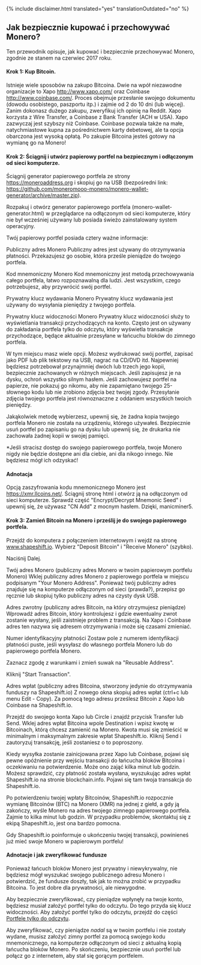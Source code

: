{% include disclaimer.html translated="yes" translationOutdated="no" %}

## Jak bezpiecznie kupować i przechowywać Monero?

Ten przewodnik opisuje, jak kupować i bezpiecznie przechowywać Monero, zgodnie ze stanem na czerwiec 2017 roku.

#### Krok 1: Kup Bitcoin.

Istnieje wiele sposobów na zakupo Bitcoina. Dwie na wpół niezawodne organizacje to Xapo <http://www.xapo.com/> oraz Coinbase <http://www.coinbase.com/>. Proces obejmuje przesłanie swojego dokumentu (dowodu osobistego, paszportu itp.) i zajmie od 2 do 10 dni (lub więcej). Zanim dokonasz dużego zakupu, zweryfikuj ich opinię na Reddit. Xapo korzysta z Wire Transfer, a Coinbase z Bank Transfer (ACH w USA). Xapo zazwyczaj jest szybszy niż Coinbase. Coinbase pozwala także na małe, natychmiastowe kupna za pośrednictwem karty debetowej, ale ta opcja obarczona jest wysoką opłatą. Po zakupie Bitcoina jesteś gotowy na wymianę go na Monero!

#### Krok 2: Ściągnij i utwórz papierowy portfel na bezpiecznym i odłączonym od sieci komputerze.

Ściągnij generator papierowego portfela ze strony https://moneroaddress.org i skopiuj go na USB (bezpośredni link: https://github.com/moneromooo-monero/monero-wallet-generator/archive/master.zip).

Rozpakuj i otwórz generator papierowego portfela (monero-wallet-generator.html) w przeglądarce na odłączonym od sieci komputerze, który nie był wcześniej używany lub posiada świeżo zainstalowany system operacyjny.

Twój papierowy portfel posiada cztery ważne informacje:

Publiczny adres Monero
Publiczny adres jest używany do otrzymywania płatności. Przekazujesz go osobie, która prześle pieniądze do twojego portfela.

Kod mnemoniczny Monero
Kod mnemoniczny jest metodą przechowywania całego portfela, łatwo rozpoznawalną dla ludzi. Jest wszystkim, czego potrzebujesz, aby przywrócić swój portfel.

Prywatny klucz wydawania Monero
Prywatny klucz wydawania jest używany do wysyłania pieniędzy z twojego portfela.

Prywatny klucz widoczności Monero
Prywatny klucz widoczności służy to wyświetlania transakcji przychodzących na konto. Często jest on używany do zakładania portfela tylko do odczytu, który wyświetla transakcje przychodzące, będące aktualnie przesyłane w łańcuchu bloków do zimnego portfela.

W tym miejscu masz wiele opcji. Możesz wydrukować swój portfel, zapisać jako PDF lub plik tekstowy na USB, nagrać na CD/DVD itd. Najpewniej będziesz potrzebował przynajmniej dwóch lub trzech jego kopii, bezpiecznie zachowanych w różnych miejscach. Jeśli zapisujesz je na dysku, ochroń wszystko silnym hasłem. Jeśli zachowujesz portfel na papierze, nie pokazuj go nikomu, aby nie zapamiętano twojego 25-słownego kodu lub nie zrobiono zdjęcia bez twojej zgody. Przesyłanie zdjęcia twojego portfela jest równoznaczne z oddaniem wszystkich twoich pieniędzy.

Jakąkolwiek metodę wybierzesz, upewnij się, że żadna kopia twojego portfela Monero nie została na urządzeniu, którego używałeś. Bezpiecznie usuń portfel po zapisaniu go na dysku lub upewnij się, że drukarka nie zachowała żadnej kopii w swojej pamięci.

*Jeśli stracisz dostęp do swojego papierowego portfela, twoje Monero nigdy nie będzie dostępne ani dla ciebie, ani dla nikogo innego. Nie będziesz mógł ich odzyskać!

#### Adnotacja
Opcją zaszyfrowania kodu mnemonicznego Monero jest https://xmr.llcoins.net/. Ściągnij stronę html i otwórz ją na odłączonym od sieci komputerze. Sprawdź część "Encrypt/Decrypt Mnemonic Seed" i upewnij się, że używasz "CN Add" z mocnym hasłem. Dzięki, manicminer5.



#### Krok 3: Zamień Bitcoin na Monero i prześlij je do swojego papierowego portfela.

Przejdź do komputera z połączeniem internetowym i wejdź na stronę www.shapeshift.io. Wybierz "Deposit Bitcoin" i "Receive Monero" (szybko).

Naciśnij Dalej.

Twój adres Monero (publiczny adres Monero w twoim papierowym portfelu Monero)
Wklej publiczny adres Monero z papierowego portfela w miejscu podpisanym "Your Monero Address". Ponieważ twój publiczny adres znajduje się na komputerze odłączonym od sieci (prawda?), przepisz go ręcznie lub skopiuj tylko publiczny adres na czysty dysk USB.

Adres zwrotny (publiczny adres Bitcoin, na który otrzymujesz pieniądze)
Wprowadź adres Bitcoin, który kontrolujesz i gdzie ewentualny zwrot zostanie wysłany, jeśli zaistnieje problem z transakcją. Na Xapo i Coinbase adres ten nazywa się adresem otrzymywania i może się czasami zmieniać.

Numer identyfikacyjny płatności
Zostaw pole z numerem identyfikacji płatności puste, jeśli wysyłasz do własnego portfela Monero lub do papierowego portfela Monero.

Zaznacz zgodę z warunkami i zmień suwak na "Reusable Address".  

Kliknij "Start Transaction".

Adres wpłat (publiczny adres Bitcoina, stworzony jedynie do otrzymywania funduszy na Shapeshift.io)
Z nowego okna skopiuj adres wpłat (ctrl+c lub menu Edit - Copy). Za pomocą tego adresu prześlesz Bitcoin z Xapo lub Coinbase na Shapeshift.io.

Przejdź do swojego konta Xapo lub Circle i znajdź przycisk Transfer lub Send. Wklej adres wpłat Bitcoina  wpole Destination i wpisz kwotę w Bitcoinach, którą chcesz zamienić na Monero. Kwota musi się zmieścić w minimalnym i maksymalnym zakresie wpłat Shapeshift.io. Kliknij Send i zautoryzuj transakcję, jeśli zostaniesz o to poproszony.

Kiedy wysyłka zostanie zainicjowana przez Xapo lub Coinbase, pojawi się pewne opóźnienie przy wejściu transakcji do łańcucha bloków Bitcoina i oczekiwaniu na potwierdzenie. Może ono zająć kilka minut lub godzin. Możesz sprawdzić, czy płatność została wysłana, wyszukując adres wpłat Shapeshift.io na stronie blockchain.info. Pojawi się tam twoja transakcja do Shapeshift.io.

Po potwierdzeniu twojej wpłaty Bitcoinów, Shapeshift.io rozpocznie wymianę Bitcoinów (BTC) na Monero (XMR) na jednej z giełd, a gdy ją zakończy, wyśle Monero na adres twojego zimnego papierowego portfela. Zajmie to kilka minut lub godzin. W przypadku problemów, skontaktuj się z ekipą Shapeshift.io, jest ona bardzo pomocna.

Gdy Shapeshift.io poinformuje o ukończeniu twojej transakcji, powinieneś już mieć swoje Monero w papierowym portfelu!


#### Adnotacje i jak zweryfikować fundusze
Ponieważ łańcuch bloków Monero jest prywatny i niewykrywalny, nie będziesz mógł wyszukać swojego publicznego adresu Monero i potwierdzić, że fundusze doszły, tak jak to można zrobić w przypadku Bitcoina. To jest dobre dla prywatności, ale niewygodne.

Aby bezpiecznie zweryfikować, czy pieniądze wpłynęły na twoje konto, będziesz musiał założyć portfel tylko do odczytu. Do tego przyda się klucz widoczności. Aby założyć portfel tylko do odczytu, przejdź do części [Portfele tylko do odczytu]({{site.baseurl}}/resources/user-guides/view_only.html).

Aby zweryfikować, czy pieniądze *nadal* są w twoim portfelu i nie zostały wydane, musisz założyć zimny portfel za pomocą swojego kodu mnemonicznego, na komputerze odłączonym od sieci z aktualną kopią łańcucha bloków Monero. Po skończeniu, bezpiecznie usuń portfel lub połącz go z internetem, aby stał się gorącym portfelem.




